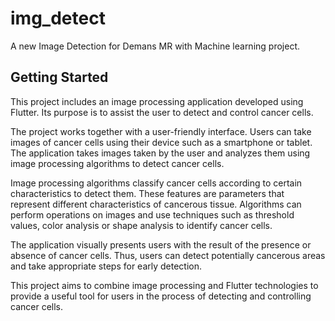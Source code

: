 # img_detect

A new Image Detection for Demans MR with Machine learning project.

## Getting Started

This project includes an image processing application developed using Flutter. Its purpose is to assist the user to detect and control cancer cells.

The project works together with a user-friendly interface. Users can take images of cancer cells using their device such as a smartphone or tablet. The application takes images taken by the user and analyzes them using image processing algorithms to detect cancer cells.

Image processing algorithms classify cancer cells according to certain characteristics to detect them. These features are parameters that represent different characteristics of cancerous tissue. Algorithms can perform operations on images and use techniques such as threshold values, color analysis or shape analysis to identify cancer cells.

The application visually presents users with the result of the presence or absence of cancer cells. Thus, users can detect potentially cancerous areas and take appropriate steps for early detection.

This project aims to combine image processing and Flutter technologies to provide a useful tool for users in the process of detecting and controlling cancer cells.
